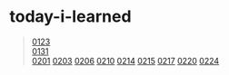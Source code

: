 # today-i-learned

> [0123](./md/0123.md)  
> [0131](./md/0131.md)  
> [0201](./md/0201.md)
> [0203](./md/0203.md)
> [0206](./md/0206.md)
> [0210](./md/0210.md)
> [0214](./md/0214.md)
> [0215](./md/0215.md)
> [0217](./md/0217.md)
> [0220](./md/0220.md)
> [0224](./md/0224.md)
